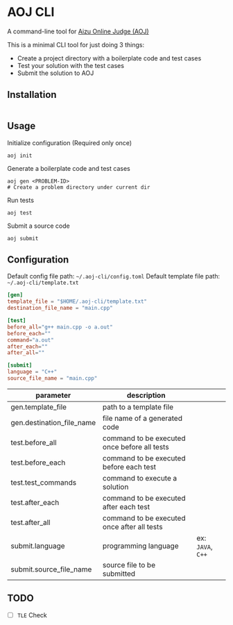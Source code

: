 # AOJ CLI
A command-line tool for [Aizu Online Judge (AOJ)](https://onlinejudge.u-aizu.ac.jp/)

This is a minimal CLI tool for just doing 3 things:

- Create a project directory with a boilerplate code and test cases
- Test your solution with the test cases
- Submit the solution to AOJ

## Installation

```shell
```

## Usage

Initialize configuration (Required only once)

```shell
aoj init
```

Generate a boilerplate code and test cases

```shell
aoj gen <PROBLEM-ID>
# Create a problem directory under current dir
```

Run tests

```shell
aoj test
```

Submit a source code

```shell
aoj submit
```

## Configuration

Default config file path: `~/.aoj-cli/config.toml`
Default template file path: `~/.aoj-cli/template.txt`

```toml
[gen]
template_file = "$HOME/.aoj-cli/template.txt"
destination_file_name = "main.cpp"

[test]
before_all="g++ main.cpp -o a.out"
before_each=""
command="a.out"
after_each=""
after_all=""

[submit]
language = "C++"
source_file_name = "main.cpp"
```

| parameter| description |  |
|----------|-------------|--|
| gen.template_file | path to a template file | |
| gen.destination_file_name | file name of a generated code | |
| test.before_all | command to be executed once before all tests | |
| test.before_each | command to be executed before each test | |
| test.test_commands | command to execute a solution | |
| test.after_each | command to be executed after each test | |
| test.after_all | command to be executed once after all tests | |
| submit.language | programming language | ex: `JAVA`, `C++` |
| submit.source_file_name | source file to be submitted | |

## TODO

- [ ] `TLE` Check
